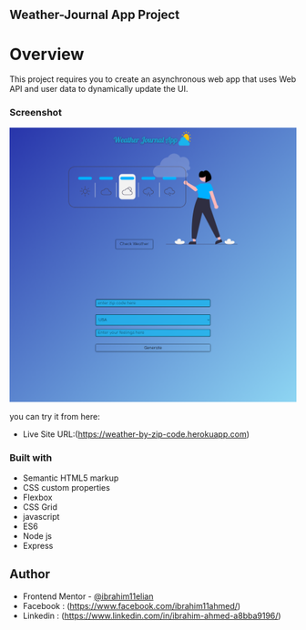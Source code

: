 ## Weather-Journal App Project

# Overview

This project requires you to create an asynchronous web app that uses Web API and user data to dynamically update the UI.

### Screenshot

![screenshot](website/images/screenshot.png "screenshot")

you can try it from here:

- Live Site URL:(https://weather-by-zip-code.herokuapp.com)

### Built with

- Semantic HTML5 markup
- CSS custom properties
- Flexbox
- CSS Grid
- javascript
- ES6
- Node js
- Express

## Author

- Frontend Mentor - [@ibrahim11elian](https://www.frontendmentor.io/profile/ibrahim11elian)
- Facebook : (https://www.facebook.com/ibrahim11ahmed/)
- Linkedin : (https://www.linkedin.com/in/ibrahim-ahmed-a8bba9196/)
